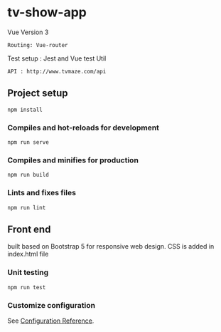 # tv-show-app
Vue Version 3
```
Routing: Vue-router
```
Test setup : Jest and Vue test Util
```
API : http://www.tvmaze.com/api
```

## Project setup
```
npm install
```

### Compiles and hot-reloads for development
```
npm run serve
```

### Compiles and minifies for production
```
npm run build
```

### Lints and fixes files
```
npm run lint
```
## Front end 
built based on Bootstrap 5 for responsive web design. CSS is added in index.html file

### Unit testing
```
npm run test
```

### Customize configuration
See [Configuration Reference](https://cli.vuejs.org/config/).
